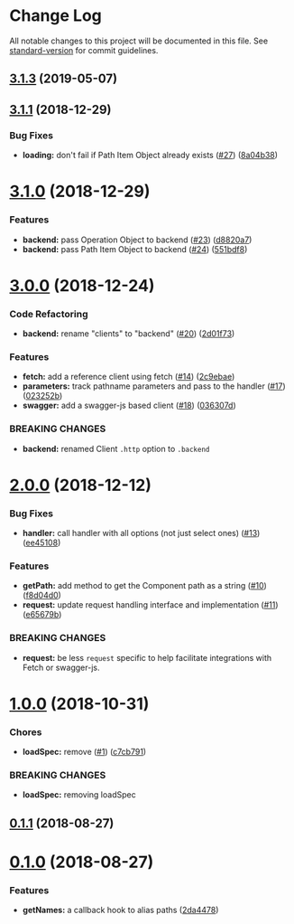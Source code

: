 # Change Log

All notable changes to this project will be documented in this file. See [standard-version](https://github.com/conventional-changelog/standard-version) for commit guidelines.

## [3.1.3](https://github.com/silasbw/swagger-fluent/compare/3.1.2...3.1.3) (2019-05-07)



<a name="3.1.1"></a>
## [3.1.1](https://github.com/silasbw/swagger-fluent/compare/3.1.0...3.1.1) (2018-12-29)


### Bug Fixes

* **loading:** don't fail if Path Item Object already exists ([#27](https://github.com/silasbw/swagger-fluent/issues/27)) ([8a04b38](https://github.com/silasbw/swagger-fluent/commit/8a04b38))



<a name="3.1.0"></a>
# [3.1.0](https://github.com/silasbw/fluent-openapi/compare/3.0.0...3.1.0) (2018-12-29)


### Features

* **backend:** pass Operation Object to backend ([#23](https://github.com/silasbw/fluent-openapi/issues/23)) ([d8820a7](https://github.com/silasbw/fluent-openapi/commit/d8820a7))
* **backend:** pass Path Item Object to backend ([#24](https://github.com/silasbw/fluent-openapi/issues/24)) ([551bdf8](https://github.com/silasbw/fluent-openapi/commit/551bdf8))



<a name="3.0.0"></a>
# [3.0.0](https://github.com/silasbw/fluent-openapi/compare/2.0.0...3.0.0) (2018-12-24)


### Code Refactoring

* **backend:** rename "clients" to "backend" ([#20](https://github.com/silasbw/fluent-openapi/issues/20)) ([2d01f73](https://github.com/silasbw/fluent-openapi/commit/2d01f73))


### Features

* **fetch:** add a reference client using fetch ([#14](https://github.com/silasbw/fluent-openapi/issues/14)) ([2c9ebae](https://github.com/silasbw/fluent-openapi/commit/2c9ebae))
* **parameters:** track pathname parameters and pass to the handler ([#17](https://github.com/silasbw/fluent-openapi/issues/17)) ([023252b](https://github.com/silasbw/fluent-openapi/commit/023252b))
* **swagger:** add a swagger-js based client ([#18](https://github.com/silasbw/fluent-openapi/issues/18)) ([036307d](https://github.com/silasbw/fluent-openapi/commit/036307d))


### BREAKING CHANGES

* **backend:** renamed Client `.http` option to `.backend`



<a name="2.0.0"></a>
# [2.0.0](https://github.com/silasbw/fluent-openapi/compare/1.0.0...2.0.0) (2018-12-12)


### Bug Fixes

* **handler:** call handler with all options (not just select ones) ([#13](https://github.com/silasbw/fluent-openapi/issues/13)) ([ee45108](https://github.com/silasbw/fluent-openapi/commit/ee45108))


### Features

* **getPath:** add method to get the Component path as a string ([#10](https://github.com/silasbw/fluent-openapi/issues/10)) ([f8d04d0](https://github.com/silasbw/fluent-openapi/commit/f8d04d0))
* **request:** update request handling interface and implementation ([#11](https://github.com/silasbw/fluent-openapi/issues/11)) ([e65679b](https://github.com/silasbw/fluent-openapi/commit/e65679b))


### BREAKING CHANGES

* **request:** be less `request` specific to help facilitate integrations
with Fetch or swagger-js.



<a name="1.0.0"></a>
# [1.0.0](https://github.com/silasbw/fluent-openapi/compare/0.1.1...1.0.0) (2018-10-31)


### Chores

* **loadSpec:** remove ([#1](https://github.com/silasbw/fluent-openapi/issues/1)) ([c7cb791](https://github.com/silasbw/fluent-openapi/commit/c7cb791))


### BREAKING CHANGES

* **loadSpec:** removing loadSpec



<a name="0.1.1"></a>
## [0.1.1](https://github.com/silasbw/fluent-openapi/compare/0.1.0...0.1.1) (2018-08-27)



<a name="0.1.0"></a>
# [0.1.0](https://github.com/silasbw/fluent-openapi/compare/0.0.1...0.1.0) (2018-08-27)


### Features

* **getNames:** a callback hook to alias paths ([2da4478](https://github.com/silasbw/fluent-openapi/commit/2da4478))
